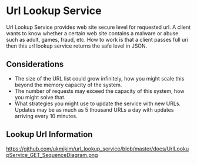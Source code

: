 # Url Lookup Service

Url Lookup Service provides web site secure level for requested url. A client wants to know whether a certain web site contains a malware or abuse such as adult, games, fraud, etc. How to work is that a client passes full uri then this url lookup service returns the safe level in JSON.

## Considerations
* The size of the URL list could grow infinitely, how you might scale this beyond the memory capacity of the system.
* The number of requests may exceed the capacity of this system, how you might solve that.
* What strategies you might use to update the service with new URLs. Updates may be as much as 5 thousand URLs a day with updates arriving every 10 minutes.



## Lookup Url Information
https://github.com/ukmjkim/url_lookup_service/blob/master/docs/UrlLookupService_GET_SequenceDiagram.png
